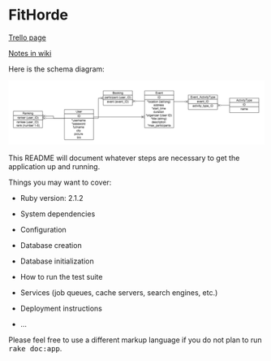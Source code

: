# FitHorde

[Trello page](https://trello.com/b/T6fRYGNk/fithorde-ga-project-2-khaled-and-michael)

[Notes in wiki](https://github.com/hyloguy/FitHorde/wiki)

Here is the schema diagram:

![schema diagram](devstuff/schema.png)


This README will document whatever steps are necessary to get the
application up and running.

Things you may want to cover:

* Ruby version: 2.1.2

* System dependencies

* Configuration

* Database creation

* Database initialization

* How to run the test suite

* Services (job queues, cache servers, search engines, etc.)

* Deployment instructions

* ...


Please feel free to use a different markup language if you do not plan to run
<tt>rake doc:app</tt>.
